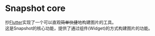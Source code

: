 # Snapshot core
抄[Flutter](https://github.com/flutter/flutter)实现了一个可以直观~~简单快捷~~地构建图片的工具。  
这是Snapshot的核心功能，提供了通过组件(Widget)的方式构建图片的功能。
